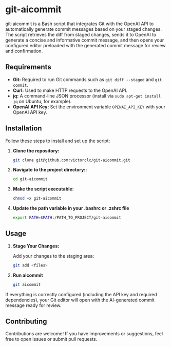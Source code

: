 # git-aicommit

git-aicommit is a Bash script that integrates Git with the OpenAI API to automatically generate commit messages based on your staged changes. The script retrieves the diff from staged changes, sends it to OpenAI to generate a concise and informative commit message, and then opens your configured editor preloaded with the generated commit message for review and confirmation.

## Requirements

- **Git:** Required to run Git commands such as `git diff --staged` and `git commit`.
- **Curl:** Used to make HTTP requests to the OpenAI API.
- **jq:** A command-line JSON processor (install via `sudo apt-get install jq` on Ubuntu, for example).
- **OpenAI API Key:** Set the environment variable `OPENAI_API_KEY` with your OpenAI API key.

## Installation

Follow these steps to install and set up the script:

1. **Clone the repository:**

    ```bash
    git clone git@github.com:victorclc/git-aicommit.git
    ```

2. **Navigate to the project directory::**

    ```bash
    cd git-aicommit
    ```

3. **Make the script executable:**

    ```bash
    chmod +x git-aicommit
    ```

4. **Update the path variable in your .bashrc or .zshrc file**

    ```bash
    export PATH=$PATH:/PATH_TO_PROJECT/git-aicommit
    ```

## Usage

1. **Stage Your Changes:**

    Add your changes to the staging area:

    ```bash
    git add <files>
    ```

2. **Run aicommit**

    ```bash
    git aicommit
    ``` 

If everything is correctly configured (including the API key and required dependencies), your Git editor will open with the AI-generated commit message ready for review.


## Contributing

Contributions are welcome! If you have improvements or suggestions, feel free to open issues or submit pull requests.


